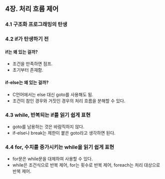 ## 4장. 처리 흐름 제어
### 4.1 구조화 프로그래밍의 탄생
### 4.2 if가 탄생하기 전
#### if는 왜 있는 걸까?
- 조건을 만족하면 점프.
- 초기부터 존재함.

#### if-else는 왜 있는 걸까?
- C언어에서는 else 대신 goto를 사용해도 됨.
- 조건이 참인 경우와 거짓인 경우의 처리 흐름을 분해할 수 있다.

### 4.3 while, 반복되는 if를 읽기 쉽게 표현
- goto를 남용하는 것은 바람직하지 않다.
- if-else나 break는 제한이 붙은 goto라고 생각하면 된다.

### 4.4 for, 수치를 증가시키는 while을 읽기 쉽게 표현
- for문은 while문을 대체하여 사용할 수 있다.
- while은 조건식으로 반복 제어, for는 횟수로 반복 제어, foreach는 처리 대상으로 반복 제어.
